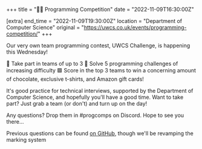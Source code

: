 +++
title = "🧑‍💻 Programming Competition"
date = "2022-11-09T16:30:00Z"

[extra]
end_time = "2022-11-09T19:30:00Z"
location = "Department of Computer Science"
original = "https://uwcs.co.uk/events/programming-competition/"
+++

Our very own team programming contest, UWCS Challenge, is happening this Wednesday!

🔵 Take part in teams of up to 3
🔺 Solve 5 programming challenges of increasing difficulty
🟩 Score in the top 3 teams to win a concerning amount of chocolate, exclusive t-shirts, and Amazon gift cards!

It's good practice for technical interviews, supported by the Department of Computer Science, and hopefully you'll have a good time. Want to take part? Just grab a team (or don't) and turn up on the day!

Any questions? Drop them in #progcomps on Discord. Hope to see you there... 

Previous questions can be found [on GitHub](https://github.com/UWCS/progcomps/releases/tag/v1.0.0), though we'll be revamping the marking system
